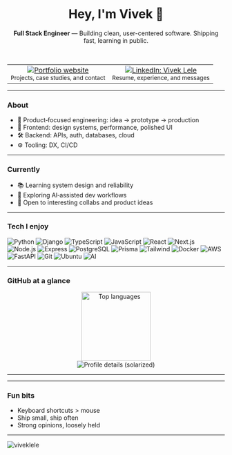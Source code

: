 <div align="center">

# Hey, I'm Vivek 👋

**Full Stack Engineer** — Building clean, user-centered software. Shipping fast, learning in public.

<br />

<table>
  <tr>
    <td align="center">
      <a href="https://viveklele.online/" target="_blank" title="Visit my portfolio">
        <img src="https://img.shields.io/badge/Portfolio-viveklele.online-0A0A0A?style=for-the-badge&logo=vercel&logoColor=white" alt="Portfolio website" />
      </a>
      <br/>
      <sub>Projects, case studies, and contact</sub>
    </td>
    <td align="center">
      <a href="https://www.linkedin.com/in/vivek-lele/" target="_blank" title="Connect on LinkedIn">
        <img src="https://img.shields.io/badge/LinkedIn-Vivek%20Lele-0A66C2?style=for-the-badge&logo=linkedin&logoColor=white" alt="LinkedIn: Vivek Lele" />
      </a>
      <br/>
      <sub>Resume, experience, and messages</sub>
    </td>
    <!-- <td align="center">
      <a href="https://x.com/your-handle" target="_blank" title="Follow on X (Twitter)">
        <img src="https://img.shields.io/badge/X-%40your_handle-000000?style=for-the-badge&logo=x&logoColor=white" alt="X / Twitter handle" />
      </a>
      <br/>
      <sub>Short updates and thoughts</sub>
    </td> -->
  </tr>
</table>

</div>

---

### About

- 🧭 Product‑focused engineering: idea → prototype → production
- 🎨 Frontend: design systems, performance, polished UI
- 🛠️ Backend: APIs, auth, databases, cloud
- ⚙️ Tooling: DX, CI/CD

---

### Currently

- 📚 Learning system design and reliability
- 🧠 Exploring AI‑assisted dev workflows
- 🤝 Open to interesting collabs and product ideas

---

### Tech I enjoy

<div align="left">
<!-- Replace/add as you like -->

<img src="https://img.shields.io/badge/Python-3776AB?style=for-the-badge&logo=python&logoColor=white" alt="Python" />
<img src="https://img.shields.io/badge/Django-092E20?style=for-the-badge&logo=django&logoColor=white" alt="Django" />
<img src="https://img.shields.io/badge/TypeScript-3178C6?style=for-the-badge&logo=typescript&logoColor=white" alt="TypeScript" />
<img src="https://img.shields.io/badge/JavaScript-F7DF1E?style=for-the-badge&logo=javascript&logoColor=black" alt="JavaScript" />
<img src="https://img.shields.io/badge/React-20232A?style=for-the-badge&logo=react&logoColor=61DAFB" alt="React" />
<img src="https://img.shields.io/badge/Next.js-000000?style=for-the-badge&logo=nextdotjs&logoColor=white" alt="Next.js" />
<img src="https://img.shields.io/badge/Node.js-339933?style=for-the-badge&logo=nodedotjs&logoColor=white" alt="Node.js" />
<img src="https://img.shields.io/badge/Express-000000?style=for-the-badge&logo=express&logoColor=white" alt="Express" />
<img src="https://img.shields.io/badge/PostgreSQL-316192?style=for-the-badge&logo=postgresql&logoColor=white" alt="PostgreSQL" />
<img src="https://img.shields.io/badge/Prisma-2D3748?style=for-the-badge&logo=prisma&logoColor=white" alt="Prisma" />
<img src="https://img.shields.io/badge/Tailwind_CSS-38B2AC?style=for-the-badge&logo=tailwind-css&logoColor=white" alt="Tailwind" />
<img src="https://img.shields.io/badge/Docker-2496ED?style=for-the-badge&logo=docker&logoColor=white" alt="Docker" />
<img src="https://img.shields.io/badge/AWS-232F3E?style=for-the-badge&logo=amazon-aws&logoColor=FF9900" alt="AWS" />
<img src="https://img.shields.io/badge/FastAPI-009688?style=for-the-badge&logo=fastapi&logoColor=white" alt="FastAPI" />
<img src="https://img.shields.io/badge/Git-F05032?style=for-the-badge&logo=git&logoColor=white" alt="Git" />
<img src="https://img.shields.io/badge/Ubuntu-E95420?style=for-the-badge&logo=ubuntu&logoColor=white" alt="Ubuntu" />
<img src="https://img.shields.io/badge/AI-6E56CF?style=for-the-badge&logoColor=white" alt="AI" />

</div>

---

### GitHub at a glance

<div align="center">

<!-- Stats cards are generated by public services. Feel free to adjust themes. -->

<img src="https://github-readme-stats.vercel.app/api/top-langs/?username=viveklele&layout=compact&theme=tokyonight&hide_border=true" alt="Top languages" height="160" />

<br />
<img src="https://github-profile-summary-cards.vercel.app/api/cards/profile-details?username=viveklele&theme=solarized_dark" alt="Profile details (solarized)" />

</div>

<div align="left">

</div>

---

---
### Fun bits

- Keyboard shortcuts > mouse
- Ship small, ship often
- Strong opinions, loosely held

---

<p align="left">
  <img src="https://komarev.com/ghpvc/?username=viveklele&label=Profile%20views&color=0e75b6&style=flat" alt="viveklele" />
  
</p>

